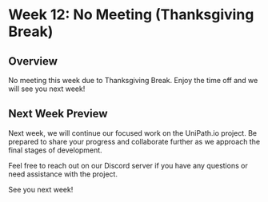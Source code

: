 # Week 12: No Meeting (Thanksgiving Break)

## Overview
No meeting this week due to Thanksgiving Break. Enjoy the time off and we will see you next week!

## Next Week Preview
Next week, we will continue our focused work on the UniPath.io project. Be prepared to share your progress and collaborate further as we approach the final stages of development.

Feel free to reach out on our Discord server if you have any questions or need assistance with the project.

See you next week!
